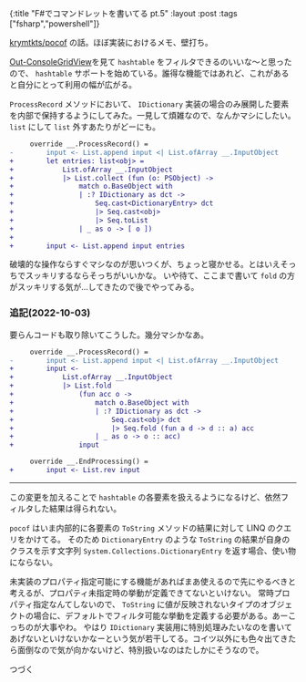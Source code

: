 {:title "F#でコマンドレットを書いてる pt.5"
:layout :post
:tags ["fsharp","powershell"]}

[krymtkts/pocof](https://github.com/krymtkts/pocof) の話。ほぼ実装におけるメモ、壁打ち。

[Out-ConsoleGridView](https://github.com/PowerShell/GraphicalTools)を見て `hashtable` をフィルタできるのいいな～と思ったので、 `hashtable` サポートを始めている。誰得な機能ではあれど、これがあると自分にとって利用の幅が広がる。

`ProcessRecord` メソッドにおいて、 `IDictionary` 実装の場合のみ展開した要素を内部で保持するようにしてみた。一見して煩雑なので、なんかマシにしたい。 `list` にして `list` 外すあたりがどーにも。

```diff
     override __.ProcessRecord() =
-        input <- List.append input <| List.ofArray __.InputObject
+        let entries: list<obj> =
+            List.ofArray __.InputObject
+            |> List.collect (fun (o: PSObject) ->
+                match o.BaseObject with
+                | :? IDictionary as dct ->
+                    Seq.cast<DictionaryEntry> dct
+                    |> Seq.cast<obj>
+                    |> Seq.toList
+                | _ as o -> [ o ])
+
+        input <- List.append input entries
```

破壊的な操作ならすぐマシなのが思いつくが、ちょっと寝かせる。とはいえそっちでスッキリするならそっちがいいかな。
いや待て、ここまで書いて `fold` の方がスッキリする気が...してきたので後でやってみる。

### 追記(2022-10-03)

要らんコードも取り除いてこうした。幾分マシかなあ。

```diff
     override __.ProcessRecord() =
-        input <- List.append input <| List.ofArray __.InputObject
+        input <-
+            List.ofArray __.InputObject
+            |> List.fold
+                (fun acc o ->
+                    match o.BaseObject with
+                    | :? IDictionary as dct ->
+                        Seq.cast<obj> dct
+                        |> Seq.fold (fun a d -> d :: a) acc
+                    | _ as o -> o :: acc)
+                input

     override __.EndProcessing() =
+        input <- List.rev input
```

---

この変更を加えることで `hashtable` の各要素を扱えるようになるけど、依然フィルタした結果は得られない。

`pocof` はいま内部的に各要素の `ToString` メソッドの結果に対して LINQ のクエリをかけてる。
そのため `DictionaryEntry` のような `ToString` の結果が自身のクラスを示す文字列 `System.Collections.DictionaryEntry` を返す場合、使い物にならない。

未実装のプロパティ指定可能にする機能があればまあ使えるので先にやるべきと考えるが、プロパティ未指定時の挙動が定義できてないといけない。
常時プロパティ指定なんてしないので、 `ToString` に値が反映されないタイプのオブジェクトの場合に、デフォルトでフィルタ可能な挙動を定義する必要がある。あーこっちのが大事やわ。
やはり `IDictionary` 実装用に特別処理みたいなのを書いてあげないといけないかなーという気が若干してる。コイツ以外にも色々出てきたら面倒なので気が向かないけど、特別扱いなのはたしかにそうなので。

つづく
